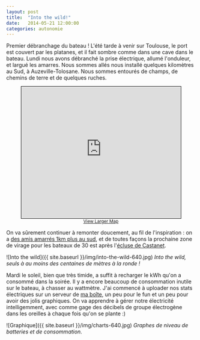 ```yaml
---
layout: post
title:  "Into the wild!"
date:   2014-05-21 12:00:00
categories: autonomie
---
```


Premier débranchage du bateau ! L'été tarde à venir sur Toulouse, le
port est couvert par les platanes, et il fait sombre comme dans une
cave dans le bateau. Lundi nous avons débranché la prise électrique,
allumé l'onduleur, et largué les amarres. Nous sommes allés nous
installé quelques kilomètres au Sud, à Auzeville-Tolosane. Nous sommes
entourés de champs, de chemins de terre et de quelques ruches.

<p style='text-align: center'>
  <iframe
    width="425" height="350"
    frameborder="0" scrolling="no"
    marginheight="0" marginwidth="0"
    src="http://www.openstreetmap.org/export/embed.html?bbox=1.4892053604125977%2C43.530224688459214%2C1.5167784690856934%2C43.5418913485085&amp;layer=mapnik&amp;marker=43.53605830063241%2C1.503002643585205"
    style="border: 1px solid black">
  </iframe>
  <br/>
  <small>
    <a href="http://www.openstreetmap.org/?mlat=43.5361&amp;mlon=1.5030#map=16/43.5361/1.5030&amp;layers=N">
      View Larger Map
    </a>
  </small>
</p>

On va sûrement continuer à remonter doucement, au fil de
l'inspiration : on a
[des amis amarrés 1km plus au sud](http://www.ladepeche.fr/article/2014/05/15/1881436-des-chevres-pour-tondre-les-berges-du-canal-du-midi.html),
et de toutes façons la prochaine zone de virage pour les bateaux de 30
est après
l'[écluse de Castanet](http://www.canaldumidi.com/Toulousain/Castanet-Tolosan/Ecluse-de-Castanet.php).

![Into the wild]({{ site.baseurl }}/img/into-the-wild-640.jpg)
_Into the wild, seuls à au moins des centaines de mètres à la ronde !_


Mardi le soleil, bien que très timide, a suffit à recharger le kWh
qu'on a consommé dans la soirée. Il y a encore beaucoup de
consommation inutile sur le bateau, à chasser au wattmètre. J'ai
commencé à uploader nos stats électriques sur un serveur de
[ma boîte](http://www.sierrawireless.com/productsandservices/airvantage_m2m_cloud),
un peu pour le fun et un peu pour avoir des jolis graphiques. On va
apprendre à gérer notre électricité intelligemment, avec comme gage
des décibels de groupe électrogène dans les oreilles à chaque fois
qu'on se plante :)

![Graphique]({{ site.baseurl }}/img/charts-640.jpg)
_Graphes de niveau de batteries et de consommation._

